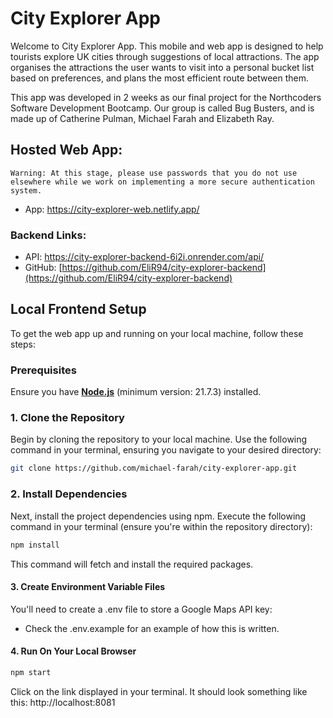 # **City Explorer App**

Welcome to City Explorer App. This mobile and web app is designed to help tourists explore UK cities through suggestions of local attractions. The app organises the attractions the user wants to visit into a personal bucket list based on preferences, and plans the most efficient route between them.

This app was developed in 2 weeks as our final project for the Northcoders Software Development Bootcamp. Our group is called Bug Busters, and is made up of Catherine Pulman, Michael Farah and Elizabeth Ray.

## Hosted Web App:
    Warning: At this stage, please use passwords that you do not use elsewhere while we work on implementing a more secure authentication system.

- App: https://city-explorer-web.netlify.app/

### Backend Links:
- API: https://city-explorer-backend-6i2i.onrender.com/api/
- GitHub: [https://github.com/EliR94/city-explorer-backend](https://github.com/EliR94/city-explorer-backend)

## Local Frontend Setup

To get the web app up and running on your local machine, follow these steps:

### **Prerequisites**

Ensure you have **[Node.js](https://nodejs.org/)** (minimum version: 21.7.3) installed.


### 1. Clone the Repository

Begin by cloning the repository to your local machine. Use the following command in your terminal, ensuring you navigate to your desired directory:

```bash
git clone https://github.com/michael-farah/city-explorer-app.git
```

### 2. Install Dependencies

Next, install the project dependencies using npm. Execute the following command in your terminal (ensure you're within the repository directory):

```bash
npm install
```

This command will fetch and install the required packages.

#### 3. Create Environment Variable Files

You'll need to create a .env file to store a Google Maps API key:

- Check the .env.example for an example of how this is written.

#### 4. Run On Your Local Browser

```bash
npm start
```
Click on the link displayed in your terminal.
    It should look something like this: http://localhost:8081
